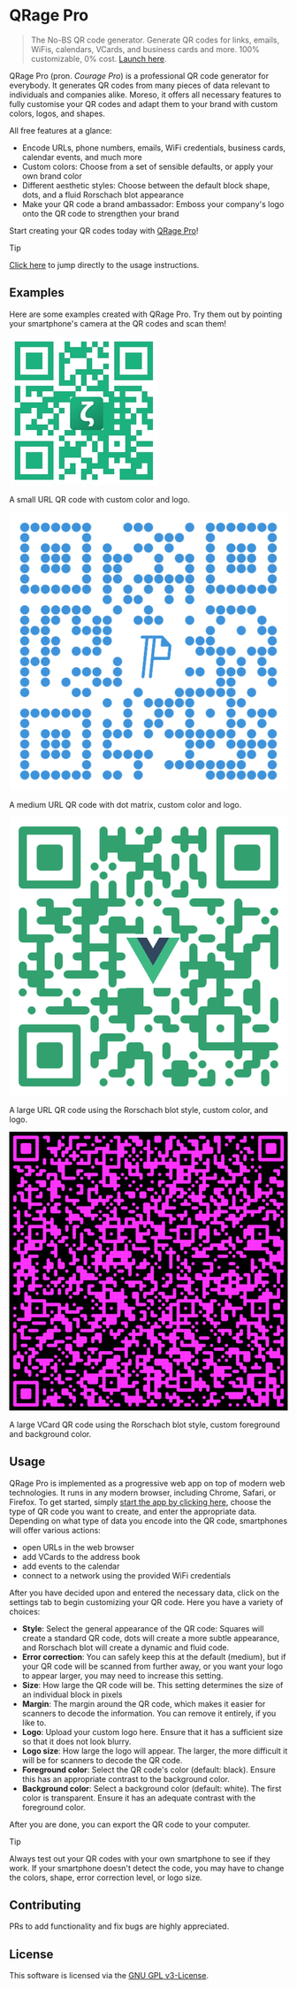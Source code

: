 # QRage Pro

> The No-BS QR code generator. Generate QR codes for links, emails, WiFis,
> calendars, VCards, and business cards and more. 100% customizable, 0% cost.
> [Launch here](https://nathanlesage.github.io/qrage-pro/).

QRage Pro (pron. *Courage Pro*) is a professional QR code generator for
everybody. It generates QR codes from many pieces of data relevant to
individuals and companies alike. Moreso, it offers all necessary features to
fully customise your QR codes and adapt them to your brand with custom colors,
logos, and shapes.

All free features at a glance:

* Encode URLs, phone numbers, emails, WiFi credentials, business cards, calendar
  events, and much more
* Custom colors: Choose from a set of sensible defaults, or apply your own brand
  color
* Different aesthetic styles: Choose between the default block shape, dots, and
  a fluid Rorschach blot appearance
* Make your QR code a brand ambassador: Emboss your company's logo onto the
  QR code to strengthen your brand

Start creating your QR codes today with [QRage Pro](https://nathanlesage.github.io/qrage-pro/)!

> [!TIP]
> [Click here](#usage) to jump directly to the usage instructions.

## Examples

Here are some examples created with QRage Pro. Try them out by pointing your
smartphone's camera at the QR codes and scan them!

![Zettlr QR](resources/examples/zettlr.jpg)

A small URL QR code with custom color and logo.

![Pandoc QR](resources/examples/pandoc.png)

A medium URL QR code with dot matrix, custom color and logo.

![Vue QR](resources/examples/vue.png)

A large URL QR code using the Rorschach blot style, custom color, and logo.

![VCard QR](resources/examples/vcard.png)

A large VCard QR code using the Rorschach blot style, custom foreground and background color.

## Usage

QRage Pro is implemented as a progressive web app on top of modern web
technologies. It runs in any modern browser, including Chrome, Safari, or
Firefox. To get started, simply [start the app by clicking here](https://nathanlesage.github.io/qrage-pro/),
choose the type of QR code you want to create, and enter the appropriate data.
Depending on what type of data you encode into the QR code, smartphones will
offer various actions:

* open URLs in the web browser
* add VCards to the address book
* add events to the calendar
* connect to a network using the provided WiFi credentials

After you have decided upon and entered the necessary data, click on the
settings tab to begin customizing your QR code. Here you have a variety of
choices:

* **Style**: Select the general appearance of the QR code: Squares will create a
  standard QR code, dots will create a more subtle appearance, and Rorschach
  blot will create a dynamic and fluid code.
* **Error correction**: You can safely keep this at the default (medium), but if
  your QR code will be scanned from further away, or you want your logo to
  appear larger, you may need to increase this setting.
* **Size**: How large the QR code will be. This setting determines the size of
  an individual block in pixels
* **Margin**: The margin around the QR code, which makes it easier for scanners
  to decode the information. You can remove it entirely, if you like to.
* **Logo**: Upload your custom logo here. Ensure that it has a sufficient size
  so that it does not look blurry.
* **Logo size**: How large the logo will appear. The larger, the more difficult
  it will be for scanners to decode the QR code.
* **Foreground color**: Select the QR code's color (default: black). Ensure this
  has an appropriate contrast to the background color.
* **Background color**: Select a background color (default: white). The first
  color is transparent. Ensure it has an adequate contrast with the foreground
  color.

After you are done, you can export the QR code to your computer.

> [!TIP]
> Always test out your QR codes with your own smartphone to see if they work. If
> your smartphone doesn't detect the code, you may have to change the colors,
> shape, error correction level, or logo size.

## Contributing

PRs to add functionality and fix bugs are highly appreciated.

## License

This software is licensed via the [GNU GPL v3-License](https://www.gnu.org/licenses/gpl-3.0.en.html).
